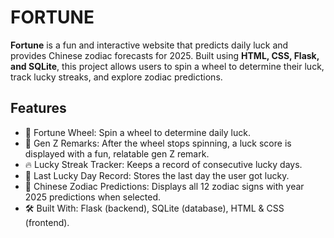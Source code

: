 # FORTUNE

**Fortune** is a fun and interactive website that predicts daily luck and provides Chinese zodiac forecasts for 2025. Built using **HTML, CSS, Flask, and SQLite**, this project allows users to spin a wheel to determine their luck, track lucky streaks, and explore zodiac predictions.

   ## Features
   
   * 🎡 Fortune Wheel: Spin a wheel to determine daily luck.
   * 💬 Gen Z Remarks: After the wheel stops spinning, a luck score is displayed with a fun, relatable gen Z remark.
   * 🔥 Lucky Streak Tracker: Keeps a record of consecutive lucky days.
   * 📅 Last Lucky Day Record: Stores the last day the user got lucky.
   * 🏮 Chinese Zodiac Predictions: Displays all 12 zodiac signs with year 2025 predictions when selected.
   * 🛠️ Built With: Flask (backend), SQLite (database), HTML & CSS (frontend).
    
